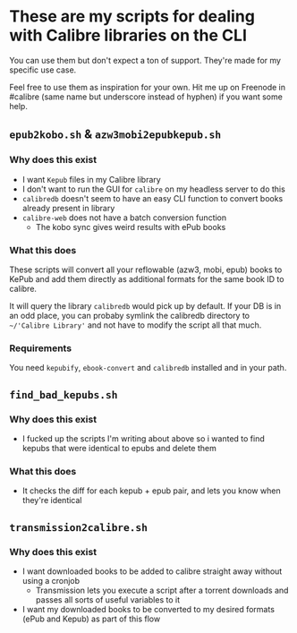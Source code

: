 # These are my scripts for dealing with Calibre libraries on the CLI
You can use them but don't expect a ton of support. They're made for my specific use case.

Feel free to use them as inspiration for your own. Hit me up on Freenode in #calibre (same name but underscore instead of hyphen) if you want some help.

## `epub2kobo.sh` & `azw3mobi2epubkepub.sh`

### Why does this exist
- I want `Kepub` files in my Calibre library
- I don't want to run the GUI for `calibre` on my headless server to do this
- `calibredb` doesn't seem to have an easy CLI function to convert books already present in library
- `calibre-web` does not have a batch conversion function
  - The kobo sync gives weird results with ePub books

### What this does
These scripts will convert all your reflowable (azw3, mobi, epub) books to KePub and add them directly as additional formats for the same book ID to calibre.

It will query the library `calibredb` would pick up by default. If your DB is in an odd place, you can probaby symlink the calibredb directory to `~/'Calibre Library'` and not have to modify the script all that much.

### Requirements
You need `kepubify`, `ebook-convert` and `calibredb` installed and in your path.

## `find_bad_kepubs.sh`
### Why does this exist
- I fucked up the scripts I'm writing about above so i wanted to find kepubs that were identical to epubs and delete them
### What this does
- It checks the diff for each kepub + epub pair, and lets you know when they're identical

## `transmission2calibre.sh`
### Why does this exist
- I want downloaded books to be added to calibre straight away without using a cronjob
  - Transmission lets you execute a script after a torrent downloads and passes all sorts of useful variables to it
- I want my downloaded books to be converted to my desired formats (ePub and Kepub) as part of this flow
